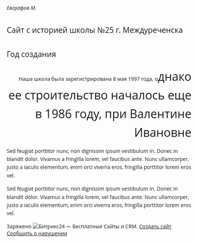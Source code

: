 <!DOCTYPE html> <html xml:lang="ru" lang="ru" class=""> <head> 		<meta http-equiv="X-UA-Compatible" content="IE=edge"> 	<meta name="viewport" content="user-scalable=no, initial-scale=1.0, maximum-scale=1.0, width=device-width"> 	<meta name="HandheldFriendly" content="true" > 	<meta name="MobileOptimized" content="width"> 	<meta name="apple-mobile-web-app-capable" content="yes"> 	<title>Пустой шаблон</title> 	<meta http-equiv="Content-Type" content="text/html; charset=UTF-8" /> <style>:root {--theme-color-main: #999999 !important;--theme-color-title: #111111 !important;}</style> <style type="text/css"> 				:root { 					--primary: #34bcf2 !important; 					--primary-darken-1: hsl(197.05, 88%, 56%); 					--primary-darken-2: hsl(197.05, 88%, 53%); 					--primary-darken-3: hsl(197.05, 88%, 48%); 					--primary-lighten-1: hsl(197.05, 88%, 68%); 					--primary-opacity-0: rgba(52, 188, 242, 0); 					--primary-opacity-0_05: rgba(52, 188, 242, 0.05); 					--primary-opacity-0_1: rgba(52, 188, 242, 0.1); 					--primary-opacity-0_15: rgba(52, 188, 242, 0.15); 					--primary-opacity-0_2: rgba(52, 188, 242, 0.2); 					--primary-opacity-0_25: rgba(52, 188, 242, 0.25); 					--primary-opacity-0_3: rgba(52, 188, 242, 0.3); 					--primary-opacity-0_35: rgba(52, 188, 242, 0.35); 					--primary-opacity-0_4: rgba(52, 188, 242, 0.4); 					--primary-opacity-0_45: rgba(52, 188, 242, 0.45); 					--primary-opacity-0_5: rgba(52, 188, 242, 0.5); 					--primary-opacity-0_55: rgba(52, 188, 242, 0.55); 					--primary-opacity-0_6: rgba(52, 188, 242, 0.6); 					--primary-opacity-0_65: rgba(52, 188, 242, 0.65); 					--primary-opacity-0_7: rgba(52, 188, 242, 0.7); 					--primary-opacity-0_75: rgba(52, 188, 242, 0.75); 					--primary-opacity-0_8: rgba(52, 188, 242, 0.8); 					--primary-opacity-0_85: rgba(52, 188, 242, 0.85); 					--primary-opacity-0_9: rgba(52, 188, 242, 0.9); 					--primary-opacity-0_95: rgba(52, 188, 242, 0.95); 					--theme-color-main: hsl(197.05, 20%, 20%); 					--theme-color-secondary: hsl(197.05, 20%, 80%); 					--theme-color-title: hsl(197.05, 20%, 20%); 					--theme-color-strict-inverse: #ffffff; 				} 			</style> <script data-skip-moving="true">(function(w, d, n) {var cl = "bx-core";var ht = d.documentElement;var htc = ht ? ht.className : undefined;if (htc === undefined || htc.indexOf(cl) !== -1){return;}var ua = n.userAgent;if (/(iPad;)|(iPhone;)/i.test(ua)){cl += " bx-ios";}else if (/Windows/i.test(ua)){cl += ' bx-win';}else if (/Macintosh/i.test(ua)){cl += " bx-mac";}else if (/Linux/i.test(ua) && !/Android/i.test(ua)){cl += " bx-linux";}else if (/Android/i.test(ua)){cl += " bx-android";}cl += (/(ipad|iphone|android|mobile|touch)/i.test(ua) ? " bx-touch" : " bx-no-touch");cl += w.devicePixelRatio && w.devicePixelRatio >= 2? " bx-retina": " bx-no-retina";if (/AppleWebKit/.test(ua)){cl += " bx-chrome";}else if (/Opera/.test(ua)){cl += " bx-opera";}else if (/Firefox/.test(ua)){cl += " bx-firefox";}ht.className = htc ? htc + " " + cl : cl;})(window, document, navigator);</script>   <link href="./css/intranet-common.min.css" type="text/css"  rel="stylesheet" /> <link href="./css/ui.design-tokens.min.css" type="text/css"  rel="stylesheet" /> <link href="./css/bitrix24-design-tokens.min.css" type="text/css"  rel="stylesheet" /> <link href="./css/ui.font.opensans.min.css" type="text/css"  rel="stylesheet" /> <link href="./css/main.popup.bundle.min.css" type="text/css"  rel="stylesheet" /> <link href="./css/style.min.css" type="text/css"  rel="stylesheet" /> <link href="./css/style.min.css" type="text/css"  rel="stylesheet" /> <link href="./css/sidepanel.min.css" type="text/css"  rel="stylesheet" /> <link href="./css/core_date.min.css" type="text/css"  rel="stylesheet" /> <link href="./css/ui.hint.min.css" type="text/css"  rel="stylesheet" /> <link href="./css/landing_public.min.css" type="text/css"  rel="stylesheet" /> <link href="./css/style.min.css" type="text/css"  rel="stylesheet" /> <link href="./css/popup.min.css" type="text/css"  rel="stylesheet" /> <link href="./css/catalog_cond.min.css" type="text/css"  rel="stylesheet" /> <link href="./css/bootstrap.min.css" type="text/css"  data-template-style="true"  rel="stylesheet" /> <link href="./css/theme.min.css" type="text/css"  data-template-style="true"  rel="stylesheet" /> <link href="./css/template_styles.min.css" type="text/css"  data-template-style="true"  rel="stylesheet" />       <script type="extension/settings" data-extension="main.date">{"formats":{"FORMAT_DATE":"DD.MM.YYYY","FORMAT_DATETIME":"DD.MM.YYYY HH:MI:SS","SHORT_DATE_FORMAT":"d.m.Y","MEDIUM_DATE_FORMAT":"j M Y","LONG_DATE_FORMAT":"j F Y","DAY_MONTH_FORMAT":"j F","DAY_SHORT_MONTH_FORMAT":"j M","SHORT_DAY_OF_WEEK_MONTH_FORMAT":"D, j F","SHORT_DAY_OF_WEEK_SHORT_MONTH_FORMAT":"D, j M","DAY_OF_WEEK_MONTH_FORMAT":"l, j F","FULL_DATE_FORMAT":"l, j F Y","SHORT_TIME_FORMAT":"H:i","LONG_TIME_FORMAT":"H:i:s"}}</script>     <meta name="robots" content="all" /> <style> 					@keyframes page-transition { 						0% { 							opacity: 1; 						} 						100% { 							opacity: 0; 						} 					} 					body.landing-page-transition::after { 						opacity: 1; 						background: #fff; 						animation: page-transition 2s 1s forwards; 					} 				</style> <style> 					body { 						--landing-font-family: Open Sans 					} 				</style> <link rel="stylesheet" href="https://fonts.bitrix24.ru/css2"> <style> 				body { 					font-weight: 400; 					font-family: Open Sans; 					-webkit-font-smoothing: antialiased; 					-moz-osx-font-smoothing: grayscale; 					-moz-font-feature-settings: "liga", "kern"; 					text-rendering: optimizelegibility; 				} 			</style> <style> 				h1, h2, h3, h4, h5, h6 { 					font-family: Open Sans; 				} 			</style> <style> 			html {font-size: 14px;} 			body {font-size: 1rem;} 			.g-font-size-default {font-size: 1rem;} 		</style> <style> 				main.landing-public-mode { 					line-height: 1.6; 					font-weight: 400; 				} 				 				.landing-public-mode .h1, .landing-public-mode .h2, .landing-public-mode .h3, .landing-public-mode .h4,  				.landing-public-mode .h5, .landing-public-mode .h6, .landing-public-mode .h7, 				.landing-public-mode h1, .landing-public-mode h2, .landing-public-mode h3, .landing-public-mode h4,  				.landing-public-mode h5, .landing-public-mode h6 { 					font-weight: 400; 				} 			</style> <meta property="og:title" content="Пустой шаблон" /><meta property="og:type" content="website" /><meta property="twitter:title" content="Пустой шаблон" /><meta property="twitter:type" content="website" /> <meta property="og:image" content="https://schoolhistory.bitrix24site.ru/preview.jpg" /><meta property="twitter:image" content="https://schoolhistory.bitrix24site.ru/preview.jpg" /> <meta property="Bitrix24SiteType" content="page" /> <meta property="og:url" content="https://schoolhistory.bitrix24site.ru/" /> <link rel="canonical" href="https://schoolhistory.bitrix24site.ru/"/><noscript><link rel="stylesheet" href="https://fonts.bitrix24.ru/css2" data-font="g-font-open-sans"></noscript>  <link rel="preload" href="https://fonts.bitrix24.ru/css2?family=Open+Sans:wght@100;200;300;400;500;600;700;800;900" data-font="g-font-open-sans" onload="this.removeAttribute('onload');this.rel='stylesheet'" as="style">  <style data-id="g-font-open-sans">.g-font-open-sans { font-family: "Open Sans", sans-serif; }</style> <link rel="icon" type="image/x-icon" href="/favicon.ico"></head> <body class="landing-page-transition" > <main class="w-100 landing-public-mode" > <div id="b2" class="block-wrapper block-04-4-one-col-big-with-img"><section class="landing-block js-animation landing-block-node-mainimg u-bg-overlay g-bg-img-hero g-pt-30 g-pb-30 g-bg-image g-pl-auto" style="background-image: ;--bg: ;--bg-url: url('https://cdn-ru.bitrix24.ru/b31940726/landing/960/9603014f7b735725e9bca14aebc7e864/mbou_sosh_25_1x.png');--bg-url-2x: url('https://cdn-ru.bitrix24.ru/b31940726/landing/960/9603014f7b735725e9bca14aebc7e864/mbou_sosh_25_1x.png');--bg-overlay: hsla(197, 36%, 79%, 0.55);--bg-size: cover;--bg-attachment: scroll;"> 	<div class="u-bg-overlay__inner"> 		<div class="landing-block-node-inner js-animation container g-max-width-container text-uppercase u-heading-v2-4--bottom text-left g-brd-white"> 			<h6 class="landing-block-node-subtitle js-animation g-font-weight-700 g-color-white g-mb-20">Евграфов М.</h6> 			<h2 class="landing-block-node-title js-animation fadeIn u-heading-v2__title g-line-height-1_1 g-font-weight-700 h1 g-color-white"><div>Сайт с историей школы №25 г. Междуреченска</div></h2> 		</div> 	</div> </section></div><div id="b6" class="block-wrapper block-08-1-three-cols-fix-title-and-text"><section class="landing-block g-bg g-mt-auto g-pt-auto g-pb-auto g-pl-auto g-pr-170" style="--bg: #ffffff;--bg-url: ;--bg-url-2x: ;--bg-overlay: ;--bg-size: ;--bg-attachment: ;background-image: ;">  	<div class="container">  		<div class="row landing-block-inner justify-content-end"><div class="landing-block-card js-animation fadeIn g-mb-40 g-mb-0--lg col-lg-12">  				<div class="landing-block-card-header text-uppercase text-left g-mb-20 u-heading-v2-13-2--left g-border-color" style="--border-color: hsla(197, 88%, 58%, 0.5);--border-color--hover: ;">  					<h6 class="landing-block-node-subtitle g-font-weight-700 g-letter-spacing-1 g-color-primary g-mb-20 g-font-size-0"> </h6>  					<h2 class="landing-block-node-title h1 u-heading-v2__title g-line-height-1_3 g-text-break-word g-font-size-40 g-font-weight-700" style="--color: ;">Год создания</h2>  				</div>  				<div class="landing-block-node-text g-color g-line-height-1_1 g-font-open-sans g-pl-auto g-mb-auto g-font-size-32 g-font-weight-500 g-letter-spacing-inherit g-text-shadow-none g-pt-auto g-pr-auto text-center" style="--color: hsla(0, 0%, 0%, 1);"><p style="text-align: right; ">Наша школа была зарегистрирована 8 мая 1997 года, о<span style="font-size: 2.28571rem;letter-spacing: inherit;">днако ее строительство началось еще в 1986 году, при </span><span style="font-size: 2.28571rem;letter-spacing: inherit;">Валентине Ивановне</span></p></div>  			</div></div>  	</div>  </section></div><div id="b168" class="block-wrapper block-27-5-one-col-fix-text-with-border"><section class="landing-block js-animation g-pt-30 g-pb-30"> 	<div class="landing-block-node-text js-animation fadeIn g-brd-around g-brd-primary container g-max-width-container g-font-size-23 g-font-weight-400 g-pt-6 g-pl-30 g-pr-auto g-brd-0 g-pb-auto text-center" style="--color: ;--border-color: ;--border-color--hover: ;"> 		<p>Sed feugiat porttitor nunc, non dignissim ipsum vestibulum in. Donec in blandit dolor. Vivamus a fringilla lorem, vel faucibus ante. Nunc ullamcorper, justo a iaculis elementum, enim orci viverra eros, fringilla porttitor lorem eros vel. </p> 		<p>Sed feugiat porttitor nunc, non dignissim ipsum vestibulum in. Donec in blandit dolor. Vivamus a fringilla lorem, vel faucibus ante. Nunc ullamcorper, justo a iaculis elementum, enim orci viverra eros, fringilla porttitor lorem eros vel. </p> 	</div> </section></div> </main> <div class="bitrix-footer"><span class="bitrix-footer-text"><div class="bitrix-footer-seo">Заряжено <img src="./img/logo_ru.svg?1" alt="Битрикс24"> &mdash; Бесплатные Сайты и CRM. <a href="https://www.bitrix24.ru/features/sites.php?utm_medium=referral&amp;utm_source=bitrix24.ru&amp;utm_campaign=ru_sites_websites" class="bitrix-footer-link">Создать сайт</a></div><div class="bitrix-footer-terms"><a class="bitrix-footer-link bitrix-footer-link-report" target="_blank" rel="nofollow"  href="https://www.bitrix24.ru/abuse/?sender_page=PAGE&hostname=b24-s4jsof.bitrix24.ru&siteId=2&from_url=https%253A%252F%252Fb24-s4jsof.bitrix24.ru%252Fpub%252Fsite%252F2%252F%253Fuser_lang%253Dru">Сообщить о нарушении</a><span class="bitrix-footer-hint" data-hint="Битрикс24 не несёт ответственности за содержимое сайта, но вы можете сообщить нам о нарушении"></span></div></span></div><script>if(!window.BX)window.BX={};if(!window.BX.message)window.BX.message=function(mess){if(typeof mess==='object'){for(let i in mess) {BX.message[i]=mess[i];} return true;}};</script> <script>(window.BX||top.BX).message({"JS_CORE_LOADING":"Загрузка...","JS_CORE_NO_DATA":"- Нет данных -","JS_CORE_WINDOW_CLOSE":"Закрыть","JS_CORE_WINDOW_EXPAND":"Развернуть","JS_CORE_WINDOW_NARROW":"Свернуть в окно","JS_CORE_WINDOW_SAVE":"Сохранить","JS_CORE_WINDOW_CANCEL":"Отменить","JS_CORE_WINDOW_CONTINUE":"Продолжить","JS_CORE_H":"ч","JS_CORE_M":"м","JS_CORE_S":"с","JSADM_AI_HIDE_EXTRA":"Скрыть лишние","JSADM_AI_ALL_NOTIF":"Показать все","JSADM_AUTH_REQ":"Требуется авторизация!","JS_CORE_WINDOW_AUTH":"Войти","JS_CORE_IMAGE_FULL":"Полный размер"});</script><script src="./js/core.min.js"></script><script>BX.Runtime.registerExtension({"name":"main.core","namespace":"BX","loaded":true});</script> <script>BX.setJSList(["\/bitrix\/js\/main\/core\/core_ajax.js","\/bitrix\/js\/main\/core\/core_promise.js","\/bitrix\/js\/main\/polyfill\/promise\/js\/promise.js","\/bitrix\/js\/main\/loadext\/loadext.js","\/bitrix\/js\/main\/loadext\/extension.js","\/bitrix\/js\/main\/polyfill\/promise\/js\/promise.js","\/bitrix\/js\/main\/polyfill\/find\/js\/find.js","\/bitrix\/js\/main\/polyfill\/includes\/js\/includes.js","\/bitrix\/js\/main\/polyfill\/matches\/js\/matches.js","\/bitrix\/js\/ui\/polyfill\/closest\/js\/closest.js","\/bitrix\/js\/main\/polyfill\/fill\/main.polyfill.fill.js","\/bitrix\/js\/main\/polyfill\/find\/js\/find.js","\/bitrix\/js\/main\/polyfill\/matches\/js\/matches.js","\/bitrix\/js\/main\/polyfill\/core\/dist\/polyfill.bundle.js","\/bitrix\/js\/main\/core\/core.js","\/bitrix\/js\/main\/polyfill\/intersectionobserver\/js\/intersectionobserver.js","\/bitrix\/js\/main\/lazyload\/dist\/lazyload.bundle.js","\/bitrix\/js\/main\/polyfill\/core\/dist\/polyfill.bundle.js","\/bitrix\/js\/main\/parambag\/dist\/parambag.bundle.js"]);
</script> <script>BX.Runtime.registerExtension({"name":"ui.dexie","namespace":"BX.Dexie3","loaded":true});</script> <script>BX.Runtime.registerExtension({"name":"ls","namespace":"window","loaded":true});</script> <script>BX.Runtime.registerExtension({"name":"fx","namespace":"window","loaded":true});</script> <script>BX.Runtime.registerExtension({"name":"fc","namespace":"window","loaded":true});</script> <script>BX.Runtime.registerExtension({"name":"pull.protobuf","namespace":"BX","loaded":true});</script> <script>BX.Runtime.registerExtension({"name":"rest.client","namespace":"window","loaded":true});</script> <script>(window.BX||top.BX).message({"pull_server_enabled":"Y","pull_config_timestamp":1742399309,"shared_worker_allowed":"Y","pull_guest_mode":"N","pull_guest_user_id":0,"pull_worker_mtime":1739257301});(window.BX||top.BX).message({"PULL_OLD_REVISION":"Для продолжения корректной работы с сайтом необходимо перезагрузить страницу."});</script> <script>BX.Runtime.registerExtension({"name":"pull.client","namespace":"BX","loaded":true});</script> <script>BX.Runtime.registerExtension({"name":"pull","namespace":"window","loaded":true});</script> <script>BX.Runtime.registerExtension({"name":"intranet.design-tokens.bitrix24","namespace":"window","loaded":true});</script> <script>BX.Runtime.registerExtension({"name":"ui.design-tokens","namespace":"window","loaded":true});</script> <script>BX.Runtime.registerExtension({"name":"ui.fonts.opensans","namespace":"window","loaded":true});</script> <script>BX.Runtime.registerExtension({"name":"landing.metrika","namespace":"BX.Landing","loaded":true});</script> <script>BX.Runtime.registerExtension({"name":"main.pageobject","namespace":"window","loaded":true});</script> <script>BX.Runtime.registerExtension({"name":"main.popup","namespace":"BX.Main","loaded":true});</script> <script>BX.Runtime.registerExtension({"name":"popup","namespace":"window","loaded":true});</script> <script>(window.BX||top.BX).message({"CORE_CLIPBOARD_COPY_SUCCESS":"Скопировано","CORE_CLIPBOARD_COPY_FAILURE":"Не удалось скопировать"});</script> <script>BX.Runtime.registerExtension({"name":"clipboard","namespace":"window","loaded":true});</script> <script>BX.Runtime.registerExtension({"name":"ui.icon-set.actions","namespace":"window","loaded":true});</script> <script>BX.Runtime.registerExtension({"name":"ui.icon-set.main","namespace":"window","loaded":true});</script> <script>(window.BX||top.BX).message({"MAIN_SIDEPANEL_CLOSE":"Закрыть","MAIN_SIDEPANEL_PRINT":"Печать","MAIN_SIDEPANEL_NEW_WINDOW":"Открыть в новом окне","MAIN_SIDEPANEL_COPY_LINK":"Скопировать ссылку","MAIN_SIDEPANEL_MINIMIZE":"Свернуть","MAIN_SIDEPANEL_REMOVE_ALL":"Удалить всё из быстрого доступа"});</script> <script>BX.Runtime.registerExtension({"name":"sidepanel","namespace":"window","loaded":true});</script> <script>(window.BX||top.BX).message({"AMPM_MODE":false});(window.BX||top.BX).message({"MONTH_1":"Январь","MONTH_2":"Февраль","MONTH_3":"Март","MONTH_4":"Апрель","MONTH_5":"Май","MONTH_6":"Июнь","MONTH_7":"Июль","MONTH_8":"Август","MONTH_9":"Сентябрь","MONTH_10":"Октябрь","MONTH_11":"Ноябрь","MONTH_12":"Декабрь","MONTH_1_S":"января","MONTH_2_S":"февраля","MONTH_3_S":"марта","MONTH_4_S":"апреля","MONTH_5_S":"мая","MONTH_6_S":"июня","MONTH_7_S":"июля","MONTH_8_S":"августа","MONTH_9_S":"сентября","MONTH_10_S":"октября","MONTH_11_S":"ноября","MONTH_12_S":"декабря","MON_1":"янв","MON_2":"фев","MON_3":"мар","MON_4":"апр","MON_5":"мая","MON_6":"июн","MON_7":"июл","MON_8":"авг","MON_9":"сен","MON_10":"окт","MON_11":"ноя","MON_12":"дек","DAY_OF_WEEK_0":"Воскресенье","DAY_OF_WEEK_1":"Понедельник","DAY_OF_WEEK_2":"Вторник","DAY_OF_WEEK_3":"Среда","DAY_OF_WEEK_4":"Четверг","DAY_OF_WEEK_5":"Пятница","DAY_OF_WEEK_6":"Суббота","DOW_0":"Вс","DOW_1":"Пн","DOW_2":"Вт","DOW_3":"Ср","DOW_4":"Чт","DOW_5":"Пт","DOW_6":"Сб","FD_SECOND_AGO_0":"#VALUE# секунд назад","FD_SECOND_AGO_1":"#VALUE# секунду назад","FD_SECOND_AGO_10_20":"#VALUE# секунд назад","FD_SECOND_AGO_MOD_1":"#VALUE# секунду назад","FD_SECOND_AGO_MOD_2_4":"#VALUE# секунды назад","FD_SECOND_AGO_MOD_OTHER":"#VALUE# секунд назад","FD_SECOND_DIFF_0":"#VALUE# секунд","FD_SECOND_DIFF_1":"#VALUE# секунда","FD_SECOND_DIFF_10_20":"#VALUE# секунд","FD_SECOND_DIFF_MOD_1":"#VALUE# секунда","FD_SECOND_DIFF_MOD_2_4":"#VALUE# секунды","FD_SECOND_DIFF_MOD_OTHER":"#VALUE# секунд","FD_SECOND_SHORT":"#VALUE#с","FD_MINUTE_AGO_0":"#VALUE# минут назад","FD_MINUTE_AGO_1":"#VALUE# минуту назад","FD_MINUTE_AGO_10_20":"#VALUE# минут назад","FD_MINUTE_AGO_MOD_1":"#VALUE# минуту назад","FD_MINUTE_AGO_MOD_2_4":"#VALUE# минуты назад","FD_MINUTE_AGO_MOD_OTHER":"#VALUE# минут назад","FD_MINUTE_DIFF_0":"#VALUE# минут","FD_MINUTE_DIFF_1":"#VALUE# минута","FD_MINUTE_DIFF_10_20":"#VALUE# минут","FD_MINUTE_DIFF_MOD_1":"#VALUE# минута","FD_MINUTE_DIFF_MOD_2_4":"#VALUE# минуты","FD_MINUTE_DIFF_MOD_OTHER":"#VALUE# минут","FD_MINUTE_0":"#VALUE# минут","FD_MINUTE_1":"#VALUE# минуту","FD_MINUTE_10_20":"#VALUE# минут","FD_MINUTE_MOD_1":"#VALUE# минуту","FD_MINUTE_MOD_2_4":"#VALUE# минуты","FD_MINUTE_MOD_OTHER":"#VALUE# минут","FD_MINUTE_SHORT":"#VALUE#мин","FD_HOUR_AGO_0":"#VALUE# часов назад","FD_HOUR_AGO_1":"#VALUE# час назад","FD_HOUR_AGO_10_20":"#VALUE# часов назад","FD_HOUR_AGO_MOD_1":"#VALUE# час назад","FD_HOUR_AGO_MOD_2_4":"#VALUE# часа назад","FD_HOUR_AGO_MOD_OTHER":"#VALUE# часов назад","FD_HOUR_DIFF_0":"#VALUE# часов","FD_HOUR_DIFF_1":"#VALUE# час","FD_HOUR_DIFF_10_20":"#VALUE# часов","FD_HOUR_DIFF_MOD_1":"#VALUE# час","FD_HOUR_DIFF_MOD_2_4":"#VALUE# часа","FD_HOUR_DIFF_MOD_OTHER":"#VALUE# часов","FD_HOUR_SHORT":"#VALUE#ч","FD_YESTERDAY":"вчера","FD_TODAY":"сегодня","FD_TOMORROW":"завтра","FD_DAY_AGO_0":"#VALUE# дней назад","FD_DAY_AGO_1":"#VALUE# день назад","FD_DAY_AGO_10_20":"#VALUE# дней назад","FD_DAY_AGO_MOD_1":"#VALUE# день назад","FD_DAY_AGO_MOD_2_4":"#VALUE# дня назад","FD_DAY_AGO_MOD_OTHER":"#VALUE# дней назад","FD_DAY_DIFF_0":"#VALUE# дней","FD_DAY_DIFF_1":"#VALUE# день","FD_DAY_DIFF_10_20":"#VALUE# дней","FD_DAY_DIFF_MOD_1":"#VALUE# день","FD_DAY_DIFF_MOD_2_4":"#VALUE# дня","FD_DAY_DIFF_MOD_OTHER":"#VALUE# дней","FD_DAY_AT_TIME":"#DAY# в #TIME#","FD_DAY_SHORT":"#VALUE#д","FD_MONTH_AGO_0":"#VALUE# месяцев назад","FD_MONTH_AGO_1":"#VALUE# месяц назад","FD_MONTH_AGO_10_20":"#VALUE# месяцев назад","FD_MONTH_AGO_MOD_1":"#VALUE# месяц назад","FD_MONTH_AGO_MOD_2_4":"#VALUE# месяца назад","FD_MONTH_AGO_MOD_OTHER":"#VALUE# месяцев назад","FD_MONTH_DIFF_0":"#VALUE# месяцев","FD_MONTH_DIFF_1":"#VALUE# месяц","FD_MONTH_DIFF_10_20":"#VALUE# месяцев","FD_MONTH_DIFF_MOD_1":"#VALUE# месяц","FD_MONTH_DIFF_MOD_2_4":"#VALUE# месяца","FD_MONTH_DIFF_MOD_OTHER":"#VALUE# месяцев","FD_MONTH_SHORT":"#VALUE#мес","FD_YEARS_AGO_0":"#VALUE# лет назад","FD_YEARS_AGO_1":"#VALUE# год назад","FD_YEARS_AGO_10_20":"#VALUE# лет назад","FD_YEARS_AGO_MOD_1":"#VALUE# год назад","FD_YEARS_AGO_MOD_2_4":"#VALUE# года назад","FD_YEARS_AGO_MOD_OTHER":"#VALUE# лет назад","FD_YEARS_DIFF_0":"#VALUE# лет","FD_YEARS_DIFF_1":"#VALUE# год","FD_YEARS_DIFF_10_20":"#VALUE# лет","FD_YEARS_DIFF_MOD_1":"#VALUE# год","FD_YEARS_DIFF_MOD_2_4":"#VALUE# года","FD_YEARS_DIFF_MOD_OTHER":"#VALUE# лет","FD_YEARS_SHORT_0":"#VALUE#л","FD_YEARS_SHORT_1":"#VALUE#г","FD_YEARS_SHORT_10_20":"#VALUE#л","FD_YEARS_SHORT_MOD_1":"#VALUE#г","FD_YEARS_SHORT_MOD_2_4":"#VALUE#г","FD_YEARS_SHORT_MOD_OTHER":"#VALUE#л","CAL_BUTTON":"Выбрать","CAL_TIME_SET":"Установить время","CAL_TIME":"Время","FD_LAST_SEEN_TOMORROW":"завтра в #TIME#","FD_LAST_SEEN_NOW":"только что","FD_LAST_SEEN_TODAY":"сегодня в #TIME#","FD_LAST_SEEN_YESTERDAY":"вчера в #TIME#","FD_LAST_SEEN_MORE_YEAR":"более года назад","FD_UNIT_ORDER":"Y m d H i s","FD_SEPARATOR":"\u0026#32;","FD_SEPARATOR_SHORT":"\u0026#32;"});</script> <script>BX.Runtime.registerExtension({"name":"main.date","namespace":"BX.Main","loaded":true});</script> <script>(window.BX||top.BX).message({"WEEK_START":1});</script> <script>BX.Runtime.registerExtension({"name":"date","namespace":"window","loaded":true});</script> <script>(window.BX||top.BX).message({"JS_CORE_LOADING":"Загрузка...","JS_CORE_NO_DATA":"- Нет данных -","JS_CORE_WINDOW_CLOSE":"Закрыть","JS_CORE_WINDOW_EXPAND":"Развернуть","JS_CORE_WINDOW_NARROW":"Свернуть в окно","JS_CORE_WINDOW_SAVE":"Сохранить","JS_CORE_WINDOW_CANCEL":"Отменить","JS_CORE_WINDOW_CONTINUE":"Продолжить","JS_CORE_H":"ч","JS_CORE_M":"м","JS_CORE_S":"с","JSADM_AI_HIDE_EXTRA":"Скрыть лишние","JSADM_AI_ALL_NOTIF":"Показать все","JSADM_AUTH_REQ":"Требуется авторизация!","JS_CORE_WINDOW_AUTH":"Войти","JS_CORE_IMAGE_FULL":"Полный размер"});</script> <script>BX.Runtime.registerExtension({"name":"window","namespace":"window","loaded":true});</script> <script>(window.BX||top.BX).message({"JC_CORE_TREE_SELECT_CONTROL":"Выберите условие","JC_CORE_TREE_ADD_CONTROL":"Добавить условие","JC_CORE_TREE_DELETE_CONTROL":"Удалить условие","JC_CORE_TREE_CONTROL_DATETIME_ICON":"Нажмите для выбора даты","JC_CORE_TREE_CONDITION_ERROR":"Ошибка в условии","JC_CORE_TREE_CONDITION_FATAL_ERROR":"Неустранимая ошибка в условии. Рекомендуется его удалить"});</script> <script>BX.Runtime.registerExtension({"name":"core_condtree","namespace":"window","loaded":true});</script> <script>BX.Runtime.registerExtension({"name":"ui.hint","namespace":"window","loaded":true});</script> <script>BX.Runtime.registerExtension({"name":"landing_grid","namespace":"window","loaded":true});</script> <script>(window.BX||top.BX).message({"LANGUAGE_ID":"ru","FORMAT_DATE":"DD.MM.YYYY","FORMAT_DATETIME":"DD.MM.YYYY HH:MI:SS","COOKIE_PREFIX":"BITRIX_SM","SERVER_TZ_OFFSET":"10800","UTF_MODE":"Y","SITE_ID":"s1","SITE_DIR":"\/","USER_ID":"","SERVER_TIME":1743159293,"USER_TZ_OFFSET":0,"USER_TZ_AUTO":"Y","bitrix_sessid":"a3d208743887fba0477e6c812a065237"});</script><script src="./js/dexie3.bundle.min.js"></script> <script src="./js/core_ls.min.js"></script> <script src="./js/core_fx.min.js"></script> <script src="./js/core_frame_cache.min.js"></script> <script src="./js/protobuf.min.js"></script> <script src="./js/model.min.js"></script> <script src="./js/rest.client.min.js"></script> <script src="./js/pull.client.min.js"></script> <script src="./js/metrika.bundle.min.js"></script> <script src="./js/pageobject.min.js"></script> <script src="./js/main.popup.bundle.min.js"></script> <script src="./js/core_clipboard.min.js"></script> <script src="./js/manager.min.js"></script> <script src="./js/slider.min.js"></script> <script src="./js/main.date.min.js"></script> <script src="./js/core_date.min.js"></script> <script src="./js/core_window.min.js"></script> <script src="./js/core_tree.min.js"></script> <script src="./js/ui.hint.min.js"></script> <script src="./js/intersectionobserver.min.js"></script> <script>if (Intl && Intl.DateTimeFormat) document.cookie="BITRIX_SM_TZ="+Intl.DateTimeFormat().resolvedOptions().timeZone+"; path=/; expires=Sun, 01 Mar 2026 00:00:00 +0300";</script> <script>
	(function(w,d,u){
		var s=d.createElement('script');s.async=true;s.src=u+'?'+(Date.now()/86400000|0);
		var h=d.getElementsByTagName('script')[0];h.parentNode.insertBefore(s,h);
	})(window,document,'https://cdn-ru.bitrix24.ru/b31940726/landing/assets/assets_webpack_2870bff0e8_1742220885.js');
</script>    <script src="./js/lazyload.min.js"></script> <script src="./js/script.min.js"></script> <script>
	BX.namespace("BX.Landing");
	BX.Landing.getMode = () => "view";
</script>   <script>
	(function()
	{
		new BX.Landing.Metrika();
	})();
</script>  <script>
	BX.ready(function() {
		void new BX.Landing.Pub.PageTransition();
	});
</script>  <script>

</script> <script>BX.ready(function() {BX.UI.Hint.init(BX('.bitrix-footer-terms'))})</script>  </body> </html>
